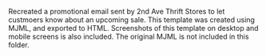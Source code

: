 Recreated a promotional email sent by 2nd Ave Thrift Stores to let custmoers know about an upcoming sale. This template was created using MJML, and exported to HTML. Screenshots of this template on desktop and mobile screens is also included. The original MJML is not included in this folder.
